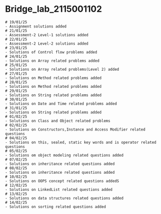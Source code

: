# Bridge_lab_2115001102
    # 19/01/25 
	- Assignment solutions added
    # 21/01/25
	- Assessment-2 Level-1 solutions added
    # 22/01/25
	- Assessment-2 Level-2 solutions added
    # 23/01/25
	- Solutions of Control flow problems added
    # 24/01/25
	- Solutions on Array related problems added
    # 25/01/25
	- Solutions on Array related problems(Level 2) added
    # 27/01/25
	- Solutions on Method related problems added
    # 28/01/25
	- Solutions on Method related problems added
    # 29/01/25
	- Solutions on String related problems added
    # 30/01/25
	- Solutions on Date and Time related problems added
    # 31/01/25
	- Solutions on String related problems added
    # 01/02/25
	- Solutions on Class and Object related problems
    # 02/02/25
	- Solutions on Constructors,Instance and Access Modifier related questions
    # 04/02/25
	- Solutions on this, sealed, static key words and is operator related questions
    # 05/02/25
	- Solutions om object modeling related questions added
    # 07/02/25
	- Solutions on inheritance related questions added
    # 08/02/25
	- Solutions on inheritance related questions added
    # 10/02/25
	- Solutions on OOPS concept related questions addedS
    # 12/02/25
	- Solutions on LinkedList related questions added
    # 13/02/25
	- Solutions on data structures related questions added
    # 14/02/25
	- Solutions on sorting related questions added
